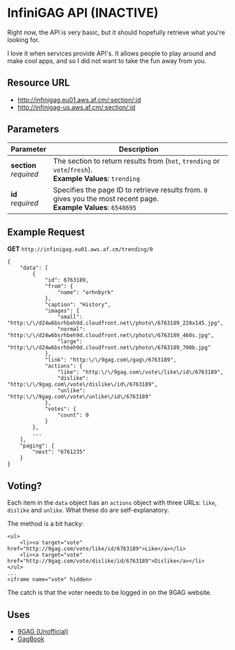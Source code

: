 InfiniGAG API (INACTIVE)
========================

Right now, the API is very basic, but it should hopefully retrieve what you're looking for.

I love it when services provide API's. It allows people to play around and make cool apps, and so I did not want to take the fun away from you.

Resource URL
------------

- http://infinigag.eu01.aws.af.cm/:section/:id
- http://infinigag-us.aws.af.cm/:section/:id

Parameters
----------

Parameter                 | Description
------------------------- | -----------
**section**<br>*required* | The section to return results from (`hot`, `trending` or `vote`/`fresh`).<br>**Example Values**: `trending`
     **id**<br>*required* | Specifies the page ID to retrieve results from. `0` gives you the most recent page.<br>**Example Values**: `6548695`

Example Request
---------------

**GET** `http://infinigag.eu01.aws.af.cm/trending/0`

	{
		"data": [
			{
				"id": 6763189,
				"from": {
					"name": "orhnbyrk"
				},
				"caption": "History",
				"images": {
					"small": "http:\/\/d24w6bsrhbeh9d.cloudfront.net\/photo\/6763189_220x145.jpg",
					"normal": "http:\/\/d24w6bsrhbeh9d.cloudfront.net\/photo\/6763189_460s.jpg",
					"large": "http:\/\/d24w6bsrhbeh9d.cloudfront.net\/photo\/6763189_700b.jpg"
				},
				"link": "http:\/\/9gag.com\/gag\/6763189",
				"actions": {
					"like": "http:\/\/9gag.com\/vote\/like\/id\/6763189",
					"dislike": "http:\/\/9gag.com\/vote\/dislike\/id\/6763189",
					"unlike": "http:\/\/9gag.com\/vote\/unlike\/id\/6763189"
				},
				"votes": {
					"count": 0
				}
			},
			...
		],
		"paging": {
			"next": "6761235"
		}
	}

Voting?
-------

Each item in the `data` object has an `actions` object with three URLs: `like`, `dislike` and `unlike`. What these do are self-explanatory.

The method is a bit hacky:

	<ul>
		<li><a target="vote" href="http://9gag.com/vote/like/id/6763189">Like</a></li>
		<li><a target="vote" href="http://9gag.com/vote/dislike/id/6763189">Dislike</a></li>
	</ul>
	...
	<iframe name="vote" hidden>

The catch is that the voter needs to be logged in on the 9GAG website.

Uses
----

- [9GAG (Unofficial)](http://apps.microsoft.com/windows/app/9gag-unofficial/846be2db-a72a-47b7-9507-e81ce0d2dd5b)
- [GagBook](http://github.com/dicksonleong/GagBook)

